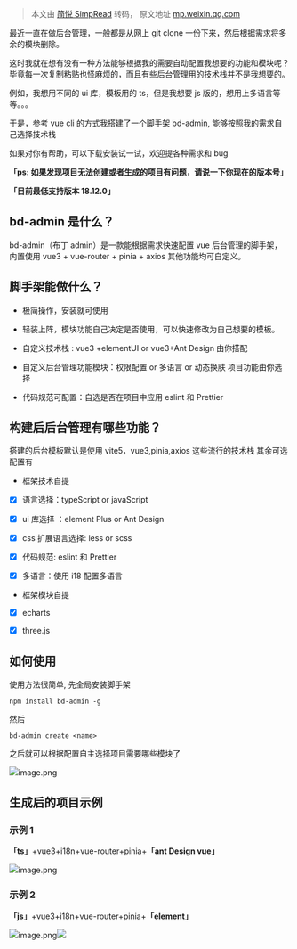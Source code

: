 > 本文由 [简悦 SimpRead](http://ksria.com/simpread/) 转码， 原文地址 [mp.weixin.qq.com](https://mp.weixin.qq.com/s/L2_AAuGXWieAMSIpPM1ULQ)

最近一直在做后台管理，一般都是从网上 git clone 一份下来，然后根据需求将多余的模块删除。

这时我就在想有没有一种方法能够根据我的需要自动配置我想要的功能和模块呢？毕竟每一次复制粘贴也怪麻烦的，而且有些后台管理用的技术栈并不是我想要的。

例如，我想用不同的 ui 库，模板用的 ts，但是我想要 js 版的，想用上多语言等等。。。

于是，参考 vue cli 的方式我搭建了一个脚手架 bd-admin, 能够按照我的需求自己选择技术栈

如果对你有帮助，可以下载安装试一试，欢迎提各种需求和 bug

**「ps: 如果发现项目无法创建或者生成的项目有问题，请说一下你现在的版本号」**

**「目前最低支持版本 18.12.0」**

bd-admin 是什么？
-------------

bd-admin（布丁 admin）是一款能根据需求快速配置 vue 后台管理的脚手架，内置使用 vue3 + vue-router + pinia + axios 其他功能均可自定义。

脚手架能做什么？
--------

*   极简操作，安装就可使用
    
*   轻装上阵，模块功能自己决定是否使用，可以快速修改为自己想要的模板。
    
*   自定义技术栈 : vue3 +elementUI or vue3+Ant Design 由你搭配
    
*   自定义后台管理功能模块：权限配置 or 多语言 or 动态换肤 项目功能由你选择
    
*   代码规范可配置：自选是否在项目中应用 eslint 和 Prettier
    

构建后后台管理有哪些功能？
-------------

搭建的后台模板默认是使用 vite5，vue3,pinia,axios 这些流行的技术栈 其余可选配置有

*   框架技术自提
    

*   [x] 语言选择：typeScript or javaScript
    
*   [x] ui 库选择 ：element Plus or Ant Design
    
*   [x] css 扩展语言选择: less or scss
    
*   [x] 代码规范: eslint 和 Prettier
    
*   [x] 多语言：使用 i18 配置多语言
    

*   框架模块自提
    

*   [x] echarts
    
*   [x] three.js
    

如何使用
----

使用方法很简单, 先全局安装脚手架

```
npm install bd-admin -g
```

然后

```
bd-admin create <name>
```

之后就可以根据配置自主选择项目需要哪些模块了

![](https://mmbiz.qpic.cn/mmbiz_png/lCQLg02gtibvLDmEeH4xUJKIB13zTUiaNmphpod9s4OnNl7xbLXP5ErmWMeyJBZUaWfzfNvdTcG8w6Twy1eujrhg/640?wx_fmt=png&from=appmsg)image.png

生成后的项目示例
--------

### 示例 1

**「ts」**+vue3+i18n+vue-router+pinia+**「ant Design vue」**

![](https://mmbiz.qpic.cn/mmbiz_png/lCQLg02gtibvLDmEeH4xUJKIB13zTUiaNmia7rianBoxf1ZL2UibahI11AH6tUFQedcyj79m1bwQQsBMgkQ97RygtUw/640?wx_fmt=png&from=appmsg)image.png

### 示例 2

**「js」**+vue3+i18n+vue-router+pinia+**「element」**

![](https://mmbiz.qpic.cn/mmbiz_png/lCQLg02gtibvLDmEeH4xUJKIB13zTUiaNmiceLOlUlAmY7QZMgWt1Qhtv4tuzLPrYlibCmFQKJqhfu7HRlrvqSDeXg/640?wx_fmt=png&from=appmsg)image.png![](https://mmbiz.qpic.cn/mmbiz_png/lCQLg02gtibvLDmEeH4xUJKIB13zTUiaNmUCvNHVzb3UyKCGXY4fF4jsDSLVq6qOo3JkSl4ewDrU7mmEQcXZTCicw/640?wx_fmt=png&from=appmsg)